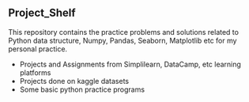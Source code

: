 ## Project_Shelf
This repository contains the practice problems and solutions related to Python data structure, Numpy, Pandas, Seaborn, Matplotlib etc for my personal practice.

* Projects and Assignments from Simplilearn, DataCamp, etc learning platforms
* Projects done on kaggle datasets
* Some basic python practice programs 
